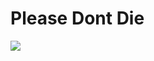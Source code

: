 # Please Dont Die

<a href="https://zenhub.com"><img src="https://raw.githubusercontent.com/ZenHubIO/support/master/zenhub-badge.png"></a>
